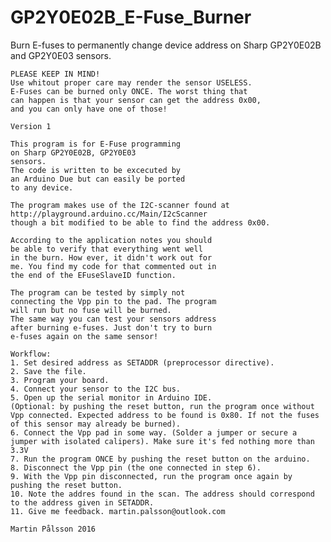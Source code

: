 # GP2Y0E02B_E-Fuse_Burner
Burn E-fuses to permanently change device address on Sharp GP2Y0E02B and GP2Y0E03 sensors.

    PLEASE KEEP IN MIND!
    Use whitout proper care may render the sensor USELESS.
    E-Fuses can be burned only ONCE. The worst thing that
    can happen is that your sensor can get the address 0x00,
    and you can only have one of those!
    
    Version 1

    This program is for E-Fuse programming
    on Sharp GP2Y0E02B, GP2Y0E03
    sensors. 
    The code is written to be excecuted by
    an Arduino Due but can easily be ported
    to any device.
    
    The program makes use of the I2C-scanner found at
    http://playground.arduino.cc/Main/I2cScanner
    though a bit modified to be able to find the address 0x00.
    
    According to the application notes you should
    be able to verify that everything went well
    in the burn. How ever, it didn't work out for
    me. You find my code for that commented out in
    the end of the EFuseSlaveID function.

    The program can be tested by simply not
    connecting the Vpp pin to the pad. The program
    will run but no fuse will be burned.
    The same way you can test your sensors address
    after burning e-fuses. Just don't try to burn
    e-fuses again on the same sensor!

    Workflow:
    1. Set desired address as SETADDR (preprocessor directive).
    2. Save the file.
    3. Program your board.
    4. Connect your sensor to the I2C bus.
    5. Open up the serial monitor in Arduino IDE.
    (Optional: by pushing the reset button, run the program once without Vpp connected. Expected address to be found is 0x80. If not the fuses of this sensor may already be burned).
    6. Connect the Vpp pad in some way. (Solder a jumper or secure a jumper with isolated calipers). Make sure it's fed nothing more than 3.3V
    7. Run the program ONCE by pushing the reset button on the arduino.
    8. Disconnect the Vpp pin (the one connected in step 6).
    9. With the Vpp pin disconnected, run the program once again by pushing the reset button.
    10. Note the addres found in the scan. The address should correspond to the address given in SETADDR.
    11. Give me feedback. martin.palsson@outlook.com
    
    Martin Pålsson 2016
